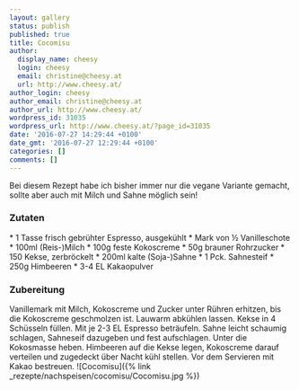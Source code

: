 ```yaml
---
layout: gallery
status: publish
published: true
title: Cocomisu
author:
  display_name: cheesy
  login: cheesy
  email: christine@cheesy.at
  url: http://www.cheesy.at/
author_login: cheesy
author_email: christine@cheesy.at
author_url: http://www.cheesy.at/
wordpress_id: 31035
wordpress_url: http://www.cheesy.at/?page_id=31035
date: '2016-07-27 14:29:44 +0100'
date_gmt: '2016-07-27 12:29:44 +0100'
categories: []
comments: []
---
```

Bei diesem Rezept habe ich bisher immer nur die vegane Variante gemacht, sollte aber auch mit Milch und Sahne möglich sein!
### Zutaten
\* 1 Tasse frisch gebrühter Espresso, ausgekühlt
\* Mark von ½ Vanilleschote
\* 100ml (Reis-)Milch
\* 100g feste Kokoscreme
\* 50g brauner Rohrzucker
\* 150 Kekse, zerbröckelt
\* 200ml kalte (Soja-)Sahne
\* 1 Pck. Sahnesteif
\* 250g Himbeeren
\* 3-4 EL Kakaopulver
### Zubereitung
Vanillemark mit Milch, Kokoscreme und Zucker unter Rühren erhitzen, bis die Kokoscreme geschmolzen ist. Lauwarm abkühlen lassen. Kekse in 4 Schüsseln füllen. Mit je 2-3 EL Espresso beträufeln. Sahne leicht schaumig schlagen, Sahneseif dazugeben und fest aufschlagen. Unter die Kokosmasse heben. Himbeeren auf die Kekse legen, Kokoscreme darauf verteilen und zugedeckt über Nacht kühl stellen. Vor dem Servieren mit Kakao bestreuen.
![Cocomisu]({% link _rezepte/nachspeisen/cocomisu/Cocomisu.jpg %})
